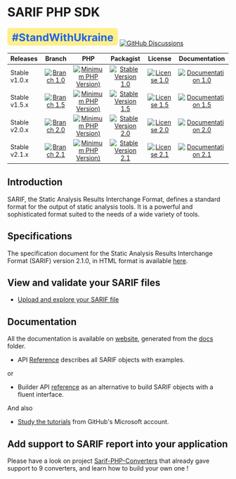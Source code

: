 <!-- markdownlint-disable MD013 -->
# SARIF PHP SDK

[![StandWithUkraine](https://raw.githubusercontent.com/vshymanskyy/StandWithUkraine/main/badges/StandWithUkraine.svg)](https://github.com/vshymanskyy/StandWithUkraine/blob/main/docs/README.md)
[![GitHub Discussions](https://img.shields.io/github/discussions/llaville/sarif-php-sdk)](https://github.com/llaville/sarif-php-sdk/discussions)

| Releases      |                    Branch                     |                               PHP                               |                          Packagist                          |                     License                      |                           Documentation                            |
|:--------------|:---------------------------------------------:|:---------------------------------------------------------------:|:-----------------------------------------------------------:|:------------------------------------------------:|:------------------------------------------------------------------:|
| Stable v1.0.x | [![Branch 1.0][Branch_100x-img]][Branch_100x] | [![Minimum PHP Version)][PHPVersion_100x-img]][PHPVersion_100x] | [![Stable Version 1.0][Packagist_100x-img]][Packagist_100x] | [![License 1.0][License_100x-img]][License_100x] | [![Documentation 1.0][Documentation_100x-img]][Documentation_100x] |
| Stable v1.5.x | [![Branch 1.5][Branch_105x-img]][Branch_105x] | [![Minimum PHP Version)][PHPVersion_105x-img]][PHPVersion_105x] | [![Stable Version 1.5][Packagist_105x-img]][Packagist_105x] | [![License 1.5][License_105x-img]][License_105x] | [![Documentation 1.5][Documentation_105x-img]][Documentation_105x] |
| Stable v2.0.x | [![Branch 2.0][Branch_200x-img]][Branch_200x] | [![Minimum PHP Version)][PHPVersion_200x-img]][PHPVersion_200x] | [![Stable Version 2.0][Packagist_200x-img]][Packagist_200x] | [![License 2.0][License_200x-img]][License_200x] | [![Documentation 2.0][Documentation_200x-img]][Documentation_200x] |
| Stable v2.1.x | [![Branch 2.1][Branch_201x-img]][Branch_201x] | [![Minimum PHP Version)][PHPVersion_201x-img]][PHPVersion_201x] | [![Stable Version 2.1][Packagist_201x-img]][Packagist_201x] | [![License 2.1][License_201x-img]][License_201x] | [![Documentation 2.1][Documentation_201x-img]][Documentation_201x] |

[Branch_100x-img]: https://img.shields.io/badge/branch-1.0-orange
[Branch_100x]: https://github.com/llaville/sarif-php-sdk/tree/1.0
[PHPVersion_100x-img]: https://img.shields.io/packagist/php-v/bartlett/sarif-php-sdk/1.0.1
[PHPVersion_100x]: https://www.php.net/supported-versions.php
[Packagist_100x-img]: https://img.shields.io/badge/packagist-v1.0.1-blue
[Packagist_100x]: https://packagist.org/packages/bartlett/sarif-php-sdk
[License_100x-img]: https://img.shields.io/packagist/l/bartlett/sarif-php-sdk
[License_100x]: https://github.com/llaville/sarif-php-sdk/blob/1.0/LICENSE
[Documentation_100x-img]: https://img.shields.io/badge/documentation-v1.0-green
[Documentation_100x]: https://github.com/llaville/sarif-php-sdk/tree/1.0/docs

[Branch_105x-img]: https://img.shields.io/badge/branch-1.5-orange
[Branch_105x]: https://github.com/llaville/sarif-php-sdk/tree/1.5
[PHPVersion_105x-img]: https://img.shields.io/packagist/php-v/bartlett/sarif-php-sdk/1.5.0
[PHPVersion_105x]: https://www.php.net/supported-versions.php
[Packagist_105x-img]: https://img.shields.io/badge/packagist-v1.5.0-blue
[Packagist_105x]: https://packagist.org/packages/bartlett/sarif-php-sdk
[License_105x-img]: https://img.shields.io/packagist/l/bartlett/sarif-php-sdk
[License_105x]: https://github.com/llaville/sarif-php-sdk/blob/1.5/LICENSE
[Documentation_105x-img]: https://img.shields.io/badge/documentation-v1.5-green
[Documentation_105x]: https://github.com/llaville/sarif-php-sdk/tree/1.5/docs

[Branch_200x-img]: https://img.shields.io/badge/branch-2.0-orange
[Branch_200x]: https://github.com/llaville/sarif-php-sdk/tree/2.0
[PHPVersion_200x-img]: https://img.shields.io/packagist/php-v/bartlett/sarif-php-sdk/2.0.1
[PHPVersion_200x]: https://www.php.net/supported-versions.php
[Packagist_200x-img]: https://img.shields.io/badge/packagist-v2.0.1-blue
[Packagist_200x]: https://packagist.org/packages/bartlett/sarif-php-sdk
[License_200x-img]: https://img.shields.io/packagist/l/bartlett/sarif-php-sdk
[License_200x]: https://github.com/llaville/sarif-php-sdk/blob/2.0/LICENSE
[Documentation_200x-img]: https://img.shields.io/badge/documentation-v2.0-green
[Documentation_200x]: https://github.com/llaville/sarif-php-sdk/tree/2.0/docs

[Branch_201x-img]: https://img.shields.io/badge/branch-2.1-orange
[Branch_201x]: https://github.com/llaville/sarif-php-sdk/tree/2.1
[PHPVersion_201x-img]: https://img.shields.io/packagist/php-v/bartlett/sarif-php-sdk/2.1.1
[PHPVersion_201x]: https://www.php.net/supported-versions.php
[Packagist_201x-img]: https://img.shields.io/badge/packagist-v2.1.1-blue
[Packagist_201x]: https://packagist.org/packages/bartlett/sarif-php-sdk
[License_201x-img]: https://img.shields.io/packagist/l/bartlett/sarif-php-sdk
[License_201x]: https://github.com/llaville/sarif-php-sdk/blob/2.1/LICENSE
[Documentation_201x-img]: https://img.shields.io/badge/documentation-v2.1-green
[Documentation_201x]: https://github.com/llaville/sarif-php-sdk/tree/2.1/docs

## Introduction

SARIF, the Static Analysis Results Interchange Format, defines a standard format for the output of static analysis tools.
It is a powerful and sophisticated format suited to the needs of a wide variety of tools.

## Specifications

The specification document for the Static Analysis Results Interchange Format (SARIF) version 2.1.0, in HTML format
is available [here][sarif-specs].

## View and validate your SARIF files

- [Upload and explore your SARIF file][sarif-validator]

## Documentation

All the documentation is available on [website](https://llaville.github.io/sarif-php-sdk/2.1),
generated from the [docs](https://github.com/llaville/sarif-php-sdk/tree/2.1/docs) folder.

- API [Reference](docs/reference/README.md) describes all SARIF objects with examples.

or

- Builder API [reference](docs/builder/README.md) as an alternative to build SARIF objects with a fluent interface.

And also

- [Study the tutorials][sarif-tutorials] from GitHub's Microsoft account.

## Add support to SARIF report into your application

Please have a look on project [Sarif-PHP-Converters][sarif-php-converters] that already gave support to 9 converters,
and learn how to build your own one !

[sarif-specs]: https://docs.oasis-open.org/sarif/sarif/v2.1.0/sarif-v2.1.0.html
[sarif-validator]: https://sarifweb.azurewebsites.net/Validation
[sarif-tutorials]: https://github.com/microsoft/sarif-tutorials
[sarif-php-converters]: https://github.com/llaville/sarif-php-converters
